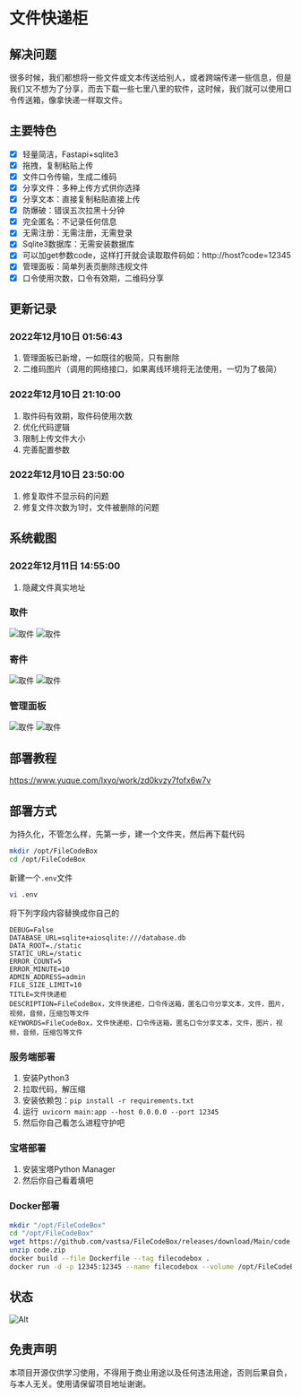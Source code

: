 # 文件快递柜

## 解决问题

很多时候，我们都想将一些文件或文本传送给别人，或者跨端传递一些信息，但是我们又不想为了分享，而去下载一些七里八里的软件，这时候，我们就可以使用口令传送箱，像拿快递一样取文件。

## 主要特色

- [x] 轻量简洁，Fastapi+sqlite3
- [x] 拖拽，复制粘贴上传
- [x] 文件口令传输，生成二维码
- [x] 分享文件：多种上传方式供你选择
- [x] 分享文本：直接复制粘贴直接上传
- [x] 防爆破：错误五次拉黑十分钟
- [x] 完全匿名：不记录任何信息
- [x] 无需注册：无需注册，无需登录
- [x] Sqlite3数据库：无需安装数据库
- [x] 可以加get参数code，这样打开就会读取取件码如：http://host?code=12345
- [x] 管理面板：简单列表页删除违规文件
- [x] 口令使用次数，口令有效期，二维码分享

## 更新记录

### 2022年12月10日 01:56:43

1. 管理面板已新增，一如既往的极简，只有删除
2. 二维码图片（调用的网络接口，如果离线环境将无法使用，一切为了极简）

### 2022年12月10日 21:10:00

1. 取件码有效期，取件码使用次数
2. 优化代码逻辑
3. 限制上传文件大小
4. 完善配置参数

### 2022年12月10日 23:50:00

1. 修复取件不显示码的问题
2. 修复文件次数为1时，文件被删除的问题

## 系统截图

### 2022年12月11日 14:55:00

1. 隐藏文件真实地址

### 取件

![取件](https://raw.githubusercontent.com/vastsa/FileCodeBox/master/images/img.png)
![取件](https://raw.githubusercontent.com/vastsa/FileCodeBox/master/images/img_1.png)

### 寄件

![取件](https://raw.githubusercontent.com/vastsa/FileCodeBox/master/images/img_2.png)
![取件](https://raw.githubusercontent.com/vastsa/FileCodeBox/master/images/img_3.png)

### 管理面板

![取件](https://raw.githubusercontent.com/vastsa/FileCodeBox/master/images/img_4.png)
![取件](https://raw.githubusercontent.com/vastsa/FileCodeBox/master/images/img_5.png)

## 部署教程

https://www.yuque.com/lxyo/work/zd0kvzy7fofx6w7v

## 部署方式

为持久化，不管怎么样，先第一步，建一个文件夹，然后再下载代码

```bash
mkdir /opt/FileCodeBox
cd /opt/FileCodeBox
```

新建一个`.env`文件

```bash
vi .env
```
将下列字段内容替换成你自己的

```dotenv
DEBUG=False
DATABASE_URL=sqlite+aiosqlite:///database.db
DATA_ROOT=./static
STATIC_URL=/static
ERROR_COUNT=5
ERROR_MINUTE=10
ADMIN_ADDRESS=admin
FILE_SIZE_LIMIT=10
TITLE=文件快递柜
DESCRIPTION=FileCodeBox，文件快递柜，口令传送箱，匿名口令分享文本，文件，图片，视频，音频，压缩包等文件
KEYWORDS=FileCodeBox，文件快递柜，口令传送箱，匿名口令分享文本，文件，图片，视频，音频，压缩包等文件
```

### 服务端部署

1. 安装Python3
2. 拉取代码，解压缩
3. 安装依赖包：`pip install -r requirements.txt`
4. 运行` uvicorn main:app --host 0.0.0.0 --port 12345`
5. 然后你自己看怎么进程守护吧

### 宝塔部署

1. 安装宝塔Python Manager
2. 然后你自己看着填吧

### Docker部署

```bash
mkdir "/opt/FileCodeBox"
cd "/opt/FileCodeBox"
wget https://github.com/vastsa/FileCodeBox/releases/download/Main/code.zip
unzip code.zip
docker build --file Dockerfile --tag filecodebox .
docker run -d -p 12345:12345 --name filecodebox --volume /opt/FileCodeBox:/app filecodebox
```

## 状态

![Alt](https://repobeats.axiom.co/api/embed/7a6c92f1d96ee57e6fb67f0df371528397b0c9ac.svg "Repobeats analytics image")

## 免责声明

本项目开源仅供学习使用，不得用于商业用途以及任何违法用途，否则后果自负，与本人无关。使用请保留项目地址谢谢。
